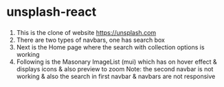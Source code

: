 # unsplash-react
###
1.	This is the clone of website https://unsplash.com 
2.	There are two types of navbars, one has search box 
3.	Next is the Home page where the search with collection options is working 
4.	Following is the Masonary ImageList (mui) which has on hover effect & displays icons & also preview to zoom Note: the second navbar is not working & also the search in first navbar & navbars are not responsive
